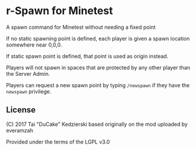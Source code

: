 # r-Spawn for Minetest

A spawn command for Minetest without needing a fixed point

If no static spawning point is defined, each player is given a spawn location somewhere near 0,0,0.

If static spawn point is defined, that point is used as origin instead.

Players will not spawn in spaces that are protected by any other player than the Server Admin.

Players can request a new spawn point by typing `/newspawn` if they have the `newspawn` privilege.

## License

(C) 2017 Tai "DuCake" Kedzierski
based originally on the mod uploaded by everamzah

Provided under the terms of the LGPL v3.0
